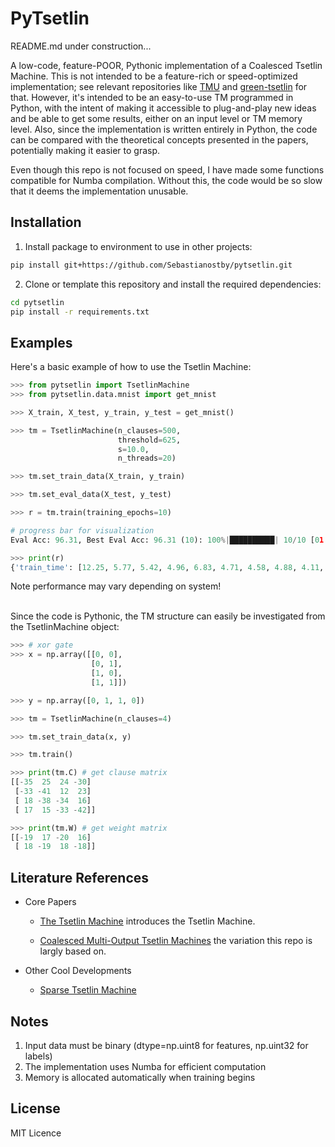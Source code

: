 # PyTsetlin


README.md under construction...

A low-code, feature-POOR, Pythonic implementation of a Coalesced Tsetlin Machine. This is not intended to be a feature-rich or speed-optimized implementation; see relevant repositories like [
TMU](https://github.com/cair/tmu) and [green-tsetlin](https://github.com/ooki/green_tsetlin) for that. However, it's intended to be an easy-to-use TM programmed in Python, with the intent of making it accessible to plug-and-play new ideas and be able to get some results, either on an input level or TM memory level. Also, since the implementation is written entirely in Python, the code can be compared with the theoretical concepts presented in the papers, potentially making it easier to grasp.

Even though this repo is not focused on speed, I have made some functions compatible for Numba compilation. Without this, the code would be so slow that it deems the implementation unusable.

## Installation

1. Install package to environment to use in other projects:
```bash
pip install git+https://github.com/Sebastianostby/pytsetlin.git
```

2. Clone or template this repository and install the required dependencies:

```bash
cd pytsetlin
pip install -r requirements.txt
```

## Examples

Here's a basic example of how to use the Tsetlin Machine:

```python
>>> from pytsetlin import TsetlinMachine
>>> from pytsetlin.data.mnist import get_mnist

>>> X_train, X_test, y_train, y_test = get_mnist()

>>> tm = TsetlinMachine(n_clauses=500,
                        threshold=625,
                        s=10.0,
                        n_threads=20)

>>> tm.set_train_data(X_train, y_train)

>>> tm.set_eval_data(X_test, y_test)

>>> r = tm.train(training_epochs=10)

# progress bar for visualization
Eval Acc: 96.31, Best Eval Acc: 96.31 (10): 100%|██████████| 10/10 [01:03<00:00,  6.30s/it]

>>> print(r)
{'train_time': [12.25, 5.77, 5.42, 4.96, 6.83, 4.71, 4.58, 4.88, 4.11, 5.9], 'eval_acc': [91.56, 92.97, 93.45, 94.42, 94.24, 94.71, 94.82, 95.1, 95.11, 96.31], 'best_eval_acc': 96.31, 'best_eval_epoch': 10}
```
Note performance may vary depending on system! 

\
Since the code is Pythonic, the TM structure can easily be investigated from the TsetlinMachine object:
```python
>>> # xor gate
>>> x = np.array([[0, 0],
                  [0, 1],
                  [1, 0],
                  [1, 1]])

>>> y = np.array([0, 1, 1, 0])

>>> tm = TsetlinMachine(n_clauses=4)

>>> tm.set_train_data(x, y)

>>> tm.train()

>>> print(tm.C) # get clause matrix
[[-35  25  24 -30]
 [-33 -41  12  23]
 [ 18 -38 -34  16]
 [ 17  15 -33 -42]]

>>> print(tm.W) # get weight matrix
[[-19  17 -20  16]
 [ 18 -19  18 -18]]
```

## Literature References

* Core Papers 

     * [The Tsetlin Machine](https://arxiv.org/abs/1804.01508) introduces the Tsetlin Machine.

     * [Coalesced Multi-Output Tsetlin Machines](https://arxiv.org/abs/2108.07594) the variation this repo is largly based on.

* Other Cool Developments 

    * [Sparse Tsetlin Machine](https://arxiv.org/abs/2405.02375)


## Notes

1. Input data must be binary (dtype=np.uint8 for features, np.uint32 for labels)
2. The implementation uses Numba for efficient computation
3. Memory is allocated automatically when training begins


## License

MIT Licence

